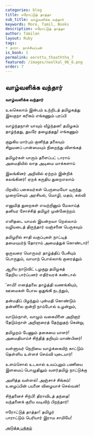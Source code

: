 ```yaml
---
categories: blog
title: ஈரோட்டுத் தாத்தா
sub_title: வாழ்வளிக்க வந்தார்
keywords: More, Tamil, Books
description: ஈரோட்டுத் தாத்தா
author: Tamilan
layout: Ruby
tags:
- நாரா. நாச்சியப்பன்
is_book: 1
permalink: eerottu_thaaththa_7
featured: /images/noolkal_96_6.png
order: 7
---
```

## வாழ்வளிக்க வந்தார்

**வாழ்வளிக்க வந்தார்**

உலகெலாம் இன்பம் உற்றிடத் தமிழகத்து  
இலகுநா கரிகம் எங்கணும் பரப்பி

வாழ்ந்தநாள் யாவும் வீழ்ந்தன! தமிழகம்  
தாழ்ந்தது, துயரே தழைத்தது! எங்கணும்

குறுகிய மார்பும் குனிந்த தலையும்  
சிறுமனப் பான்மையும் நிறைந்து விளங்கத்

தமிழர்கள் யாரும் தளைப்பட் டாராய்  
அமைதியில் லாத அடிமை மாக்களாய்

இலங்கினர் அறிவில் ஏற்றம் இன்றிக்  
கலங்கினர்! ஏறக் கருதிய துறைஎலாம்

பிறவிப் பகைவர்கள் பெருமையோ டிருந்து  
முறைசெயும் அரசியல், மொழி, மதம், கல்வி

எனுமித் துறைகள் எவற்றினும் மேலாய்த்  
தனியர சோச்சித் தமிழர் முன்னேற்றம்

எளிதடை யாமல் இயன்றவா றெல்லாம்  
வழியடைத் திருந்தார் வஞ்சனை பெருகவும்

தமிழரில் சாதி வகுப்புகள் நாட்டித்  
தமையுயர்ந் தோராய் அமைத்துக் கொண்டார்!

ஒருவரை யொருவர் தாழ்த்திப் பேசியும்  
பொருதும், வாயாற் பொல்லாங் குரைத்தும்

ஆரிய நாடுவிட் டழகுறு தமிழகத்  
தேறிய பார்ப்பனர் எதிர்வரக் கண்டால்

‘சாமி! எனத்தலை தாழ்த்தி வணங்கியும்,  
ஊமைகள் போல ஒதுங்கி நடந்தும்,

தன்மதிப் பிழந்தும் புன்மதி கொண்டும்  
தன்னிலை குன்றி நாய்போல் உழன்றும்,

வாடும்நாள், வாழும் வகையினை அறிஞர்  
தேடும்நாள் அறிஞரைத் தேற்றுதற் கென்று,

தமிழறம் பேணும் தகைமை யாளர்!  
அமைதியாய்ச் சிந்தித் தறியும் மாண்பினர்!

வள்ளுவர் நெறியை வாழ்க்கையிற் காட்டும்  
தெள்ளிய உள்ளச் செவ்வி யுடையார்!

உளம்சொல் உடலால் உவப்புறும் பணியை  
இளமைப் பொழுதிலும் வளர்தமிழ் நாட்டுக்கு

அளித்த வள்ளல்! அஞ்சாச் சிங்கம்!  
உழைப்பின் பயனை விழையாச் செல்வன்!

சிந்தனைச் சிற்பி! திராவிடத் தந்தை!  
வந்தனைக் குரிய வடிவிற் பிறந்தார்!

ஈரோட்டுத் தாத்தா! தமிழர்  
பாராட்டும் பெரியார் இராம சாமியே!

[அடுத்த பக்கம்](eerottu_thaaththa_8)